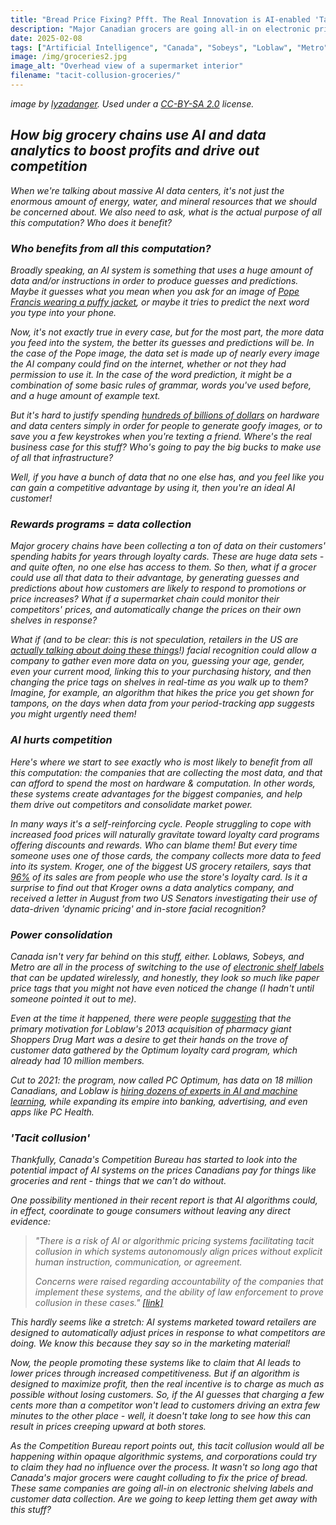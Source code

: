 ```yaml
---
title: "Bread Price Fixing? Pfft. The Real Innovation is AI-enabled 'Tacit Collusion'" 
description: "Major Canadian grocers are going all-in on electronic price tags, dynamic pricing, and AI. Should we be concerned?"
date: 2025-02-08
tags: ["Artificial Intelligence", "Canada", "Sobeys", "Loblaw", "Metro", "Groceries", "Food Prices", "Price Fixing", "Tacit Collusion", "Competition Bureau", "Facial Recognition", "Kroger"]
image: /img/groceries2.jpg
image_alt: "Overhead view of a supermarket interior"
filename: "tacit-collusion-groceries/"
---
```

<i>image by <a href="https://flickr.com/photos/lyza/" target="_blank">lyzadanger</a>. Used under a <a href="https://creativecommons.org/licenses/by-sa/2.0/" target="_blank">CC-BY-SA 2.0</a> license.

## How big grocery chains use AI and data analytics to boost profits and drive out competition

When we're talking about massive AI data centers, it's not just the enormous amount of energy, water, and mineral resources that we should be concerned about. We also need to ask, what is the actual purpose of all this computation? Who does it benefit?

### Who benefits from all this computation?

Broadly speaking, an AI system is something that uses a huge amount of data and/or instructions in order to produce guesses and predictions. Maybe it guesses what you mean when you ask for an image of <a href="https://www.buzzfeednews.com/article/chrisstokelwalker/pope-puffy-jacket-ai-midjourney-image-creator-interview" target="_blank">Pope Francis wearing a puffy jacket</a>, or maybe it tries to predict the next word you type into your phone.

Now, it's not exactly true in *every* case, but for the most part, the more data you feed into the system, the better its guesses and predictions will be. In the case of the Pope image, the data set is made up of nearly every image the AI company could find on the internet, whether or not they had permission to use it. In the case of the word prediction, it might be a combination of some basic rules of grammar, words you've used before, and a huge amount of example text.

But it's hard to justify spending <a href="https://www.businessinsider.com/big-tech-ai-capex-spend-meta-google-amazon-microsoft-earnings-2025-2" target="_blank">*hundreds of billions of dollars*</a> on hardware and data centers simply in order for people to generate goofy images, or to save you a few keystrokes when you're texting a friend. Where's the real business case for this stuff? Who's going to pay the big bucks to make use of all that infrastructure?

Well, if you have a bunch of data that no one else has, and you feel like you can gain a competitive advantage by using it, then you're an ideal AI customer!

### Rewards programs = data collection

Major grocery chains have been collecting a ton of data on their customers' spending habits for years through loyalty cards. These are huge data sets - and quite often, no one else has access to them. So then, what if a grocer could use all that data to their advantage, by generating guesses and predictions about how customers are likely to respond to promotions or price increases? What if a supermarket chain could monitor their competitors' prices, and automatically change the prices on their own shelves in response?

What if (and to be clear: this is not speculation, retailers in the US are <a href="https://www.warren.senate.gov/newsroom/press-releases/warren-casey-investigate-krogers-use-of-digital-price-tags-warn-of-grocery-giants-surge-pricing-causing-price-gouging-and-hurting-consumers" target="_blank">actually talking about doing these things</a>!) facial recognition could allow a company to gather even *more* data on you, guessing your age, gender, even your current mood, linking this to your purchasing history, and then changing the price tags on shelves in real-time as you walk up to them? Imagine, for example, an algorithm that hikes the price you get shown for tampons, on the days when data from your period-tracking app suggests you might urgently need them!

### AI hurts competition

Here's where we start to see exactly who is most likely to benefit from all this computation: the companies that are collecting the most data, and that can afford to spend the most on hardware & computation. In other words, these systems create advantages for the biggest companies, and help them drive out competitors and consolidate market power.

In many ways it's a self-reinforcing cycle. People struggling to cope with increased food prices will naturally gravitate toward loyalty card programs offering discounts and rewards. Who can blame them! But every time someone uses one of those cards, the company collects more data to feed into its system. Kroger, one of the biggest US grocery retailers, says that <a href="https://youtu.be/RTKlcBY8Fj8" target="_blank">96%</a> of its sales are from people who use the store's loyalty card. Is it a surprise to find out that Kroger owns a data analytics company, and received a letter in August from two US Senators investigating their use of data-driven 'dynamic pricing' and in-store facial recognition?

### Power consolidation

Canada isn't very far behind on this stuff, either. Loblaws, Sobeys, and Metro are all in the process of switching to the use of <a href="https://www.theglobeandmail.com/business/commentary/article-dynamic-prices-at-grocery-stores-electronic-labels-could-make/" target="_blank">electronic shelf labels</a> that can be updated wirelessly, and honestly, they look so much like paper price tags that you might not have even noticed the change (I hadn't until someone pointed it out to me). 

Even at the time it happened, there were people <a href="https://theitmediagroup.com/for-cios/technology/130-loblaw%E2%80%99s-big-data-play.html" target="_blank">suggesting</a> that the primary motivation for Loblaw's 2013 acquisition of pharmacy giant Shoppers Drug Mart was a desire to get their hands on the trove of customer data gathered by the Optimum loyalty card program, which already had 10 million members.

Cut to 2021: the program, now called PC Optimum, has data on 18 million Canadians, and Loblaw is <a href="https://news.chhma.ca/loblaws-move-to-become-the-leading-canadian-data-driven-powerhouse-is-impressive-and-a-little-scary/" target="_blank">hiring dozens of experts in AI and machine learning</a>, while expanding its empire into banking, advertising, and even apps like PC Health.

### 'Tacit collusion'

Thankfully, Canada's Competition Bureau has started to look into the potential impact of AI systems on the prices Canadians pay for things like groceries and rent - things that we can't do without.

One possibility mentioned in their recent report is that AI algorithms could, in effect, coordinate to gouge consumers without leaving any direct evidence:

<blockquote>"There is a risk of AI or algorithmic pricing systems facilitating tacit collusion in which systems autonomously align prices without explicit human instruction, communication, or agreement.

Concerns were raised regarding accountability of the companies that implement these systems, and the ability of law enforcement to prove collusion in these cases." <a href="https://competition-bureau.canada.ca/how-we-foster-competition/education-and-outreach/consultation-artificial-intelligence-and-competition-what-we-heard#fn21-rf" target="_blank">[link]</a></blockquote>

This hardly seems like a stretch: AI systems marketed toward retailers are designed to automatically adjust prices in response to what competitors are doing. We know this because they say so in the marketing material!

Now, the people promoting these systems like to claim that AI leads to lower prices through increased competitiveness. But if an algorithm is designed to maximize profit, then the real incentive is to charge as much as possible without losing customers. So, if the AI guesses that charging a few cents *more* than a competitor won't lead to customers driving an extra few minutes to the other place - well, it doesn't take long to see how this can result in prices creeping upward at both stores.

As the Competition Bureau report points out, this tacit collusion would all be happening within opaque algorithmic systems, and corporations could try to claim they had no influence over the process. It wasn't so long ago that Canada's major grocers were caught colluding to fix the price of bread. These same companies are going all-in on electronic shelving labels and customer data collection. Are we going to keep letting them get away with this stuff?
